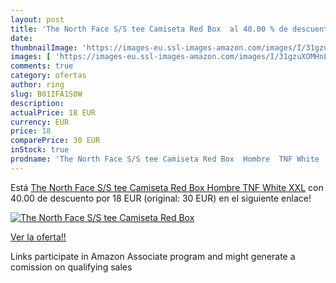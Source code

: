```yaml
---
layout: post
title: 'The North Face S/S tee Camiseta Red Box  al 40.00 % de descuento'
date: 
thumbnailImage: 'https://images-eu.ssl-images-amazon.com/images/I/31gzuXOMHnL._SL200_.jpg'
images: [ 'https://images-eu.ssl-images-amazon.com/images/I/31gzuXOMHnL._SL200_.jpg' ]
comments: true
category: ofertas
author: ring
slug: B01IFA1S0W
description:
actualPrice: 18 EUR
currency: EUR
price: 18
comparePrice: 30 EUR
inStock: true
prodname: 'The North Face S/S tee Camiseta Red Box  Hombre  TNF White  XXL'
---
```


Está [The North Face S/S tee Camiseta Red Box  Hombre  TNF White  XXL](https://www.amazon.es/dp/B01IFA1S0W/?tag=tolees-21) con 40.00 de descuento por 18 EUR (original: 30 EUR) en el siguiente enlace!

[![The North Face S/S tee Camiseta Red Box ](https://images-eu.ssl-images-amazon.com/images/I/31gzuXOMHnL._SL200_.jpg)](https://www.amazon.es/dp/B01IFA1S0W/?tag=tolees-21)

[Ver la oferta!!](https://www.amazon.es/dp/B01IFA1S0W/?tag=tolees-21)

Links participate in Amazon Associate program and might generate a comission on qualifying sales


